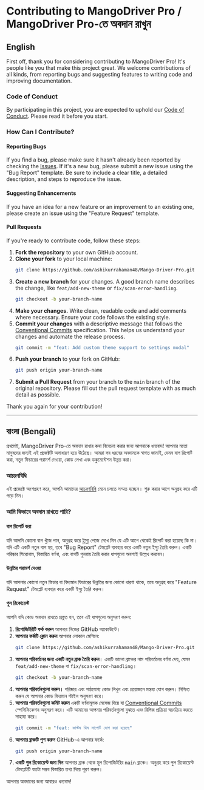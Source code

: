 
# Contributing to MangoDriver Pro / MangoDriver Pro-তে অবদান রাখুন

## English

First off, thank you for considering contributing to MangoDriver Pro! It's people like you that make this project great. We welcome contributions of all kinds, from reporting bugs and suggesting features to writing code and improving documentation.

### Code of Conduct

By participating in this project, you are expected to uphold our [Code of Conduct](.github/CODE_OF_CONDUCT.md). Please read it before you start.

### How Can I Contribute?

#### Reporting Bugs
If you find a bug, please make sure it hasn't already been reported by checking the [Issues](https://github.com/ashikurrahaman48/Mango-Driver-Pro/issues). If it's a new bug, please submit a new issue using the "Bug Report" template. Be sure to include a clear title, a detailed description, and steps to reproduce the issue.

#### Suggesting Enhancements
If you have an idea for a new feature or an improvement to an existing one, please create an issue using the "Feature Request" template.

#### Pull Requests
If you're ready to contribute code, follow these steps:

1.  **Fork the repository** to your own GitHub account.
2.  **Clone your fork** to your local machine:
    ```bash
    git clone https://github.com/ashikurrahaman48/Mango-Driver-Pro.git
    ```
3.  **Create a new branch** for your changes. A good branch name describes the change, like `feat/add-new-theme` or `fix/scan-error-handling`.
    ```bash
    git checkout -b your-branch-name
    ```
4. **Make your changes.** Write clean, readable code and add comments where necessary. Ensure your code follows the existing style.
5.  **Commit your changes** with a descriptive message that follows the [Conventional Commits](https://www.conventionalcommits.org/en/v1.0.0/) specification. This helps us understand your changes and automate the release process.
    ```bash
    git commit -m "feat: Add custom theme support to settings modal"
    ```
6.  **Push your branch** to your fork on GitHub:
    ```bash
    git push origin your-branch-name
    ```
7.  **Submit a Pull Request** from your branch to the `main` branch of the original repository. Please fill out the pull request template with as much detail as possible.

Thank you again for your contribution!

---

## বাংলা (Bengali)

প্রথমেই, MangoDriver Pro-তে অবদান রাখার কথা বিবেচনা করার জন্য আপনাকে ধন্যবাদ! আপনার মতো মানুষদের জন্যই এই প্রজেক্টটি অসাধারণ হয়ে উঠেছে। আমরা সব ধরনের অবদানকে স্বাগত জানাই, যেমন বাগ রিপোর্ট করা, নতুন ফিচারের পরামর্শ দেওয়া, কোড লেখা এবং ডকুমেন্টেশন উন্নত করা।

### আচরণবিধি

এই প্রজেক্টে অংশগ্রহণ করে, আপনি আমাদের [আচরণবিধি](.github/CODE_OF_CONDUCT.md) মেনে চলতে সম্মত হচ্ছেন। শুরু করার আগে অনুগ্রহ করে এটি পড়ে নিন।

### আমি কিভাবে অবদান রাখতে পারি?

#### বাগ রিপোর্ট করা
যদি আপনি কোনো বাগ খুঁজে পান, অনুগ্রহ করে [ইস্যু](https://github.com/ashikurrahaman48/Mango-Driver-Pro/issues) পেজে দেখে নিন যে এটি আগে থেকেই রিপোর্ট করা হয়েছে কি না। যদি এটি একটি নতুন বাগ হয়, তবে "Bug Report" টেমপ্লেট ব্যবহার করে একটি নতুন ইস্যু তৈরি করুন। একটি পরিষ্কার শিরোনাম, বিস্তারিত বর্ণনা, এবং বাগটি পুনরায় তৈরি করার ধাপগুলো অবশ্যই উল্লেখ করবেন।

#### উন্নতির পরামর্শ দেওয়া
যদি আপনার কোনো নতুন ফিচার বা বিদ্যমান ফিচারের উন্নতির জন্য কোনো ধারণা থাকে, তবে অনুগ্রহ করে "Feature Request" টেমপ্লেট ব্যবহার করে একটি ইস্যু তৈরি করুন।

#### পুল রিকোয়েস্ট
আপনি যদি কোড অবদান রাখতে প্রস্তুত হন, তবে এই ধাপগুলো অনুসরণ করুন:

1.  **রিপোজিটরিটি ফর্ক করুন** আপনার নিজের GitHub অ্যাকাউন্টে।
2.  **আপনার ফর্কটি ক্লোন করুন** আপনার লোকাল মেশিনে:
    ```bash
    git clone https://github.com/ashikurrahaman48/Mango-Driver-Pro.git
    ```
3.  **আপনার পরিবর্তনের জন্য একটি নতুন ব্রাঞ্চ তৈরি করুন**। একটি ভালো ব্রাঞ্চের নাম পরিবর্তনের বর্ণনা দেয়, যেমন `feat/add-new-theme` বা `fix/scan-error-handling`।
    ```bash
    git checkout -b your-branch-name
    ```
4. **আপনার পরিবর্তনগুলো করুন।** পরিষ্কার এবং পাঠযোগ্য কোড লিখুন এবং প্রয়োজনে মন্তব্য যোগ করুন। নিশ্চিত করুন যে আপনার কোড বিদ্যমান স্টাইল অনুসরণ করে।
5.  **আপনার পরিবর্তনগুলো কমিট করুন** একটি বর্ণনামূলক মেসেজ দিয়ে যা [Conventional Commits](https://www.conventionalcommits.org/en/v1.0.0/) স্পেসিফিকেশন অনুসরণ করে। এটি আমাদের আপনার পরিবর্তনগুলো বুঝতে এবং রিলিজ প্রক্রিয়া স্বয়ংক্রিয় করতে সাহায্য করে।
    ```bash
    git commit -m "feat: কাস্টম থিম সাপোর্ট যোগ করা হয়েছে"
    ```
6.  **আপনার ব্রাঞ্চটি পুশ করুন** GitHub-এ আপনার ফর্কে:
    ```bash
    git push origin your-branch-name
    ```
7.  **একটি পুল রিকোয়েস্ট জমা দিন** আপনার ব্রাঞ্চ থেকে মূল রিপোজিটরির `main` ব্রাঞ্চে। অনুগ্রহ করে পুল রিকোয়েস্ট টেমপ্লেটটি যতটা সম্ভব বিস্তারিত তথ্য দিয়ে পূরণ করুন।

আপনার অবদানের জন্য আবারও ধন্যবাদ!
